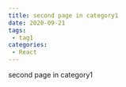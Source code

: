 ```yaml
---
title: second page in category1
date: 2020-09-21
tags:
 - tag1
categories:
 - React
---
```


second page in category1